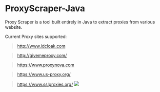 # ProxyScraper-Java
Proxy Scraper is a tool built entirely in Java to extract proxies from various website. 

Current Proxy sites supported:
> http://www.idcloak.com

> http://givemeproxy.com/

> https://www.proxynova.com
 
> https://www.us-proxy.org/

> https://www.sslproxies.org/
 ![](http://emma.wtf/strip/ps-java.png)
